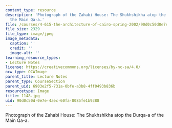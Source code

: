```yaml
---
content_type: resource
description: 'Photograph of the Zahabi House: The Shukhshikha atop the Durqa-a of
  the Main Qa-a.'
file: /courses/4-615-the-architecture-of-cairo-spring-2002/90d0c50d0e7e4aec60fa8085fe1b9388_1148.jpg
file_size: 2329
file_type: image/jpeg
image_metadata:
  caption: ''
  credit: ''
  image-alt: ''
learning_resource_types:
- Lecture Notes
license: https://creativecommons.org/licenses/by-nc-sa/4.0/
ocw_type: OCWImage
parent_title: Lecture Notes
parent_type: CourseSection
parent_uid: 6903e2f5-731a-0bfe-a3b8-4ff0493b836b
resourcetype: Image
title: 1148.jpg
uid: 90d0c50d-0e7e-4aec-60fa-8085fe1b9388
---
```

Photograph of the Zahabi House: The Shukhshikha atop the Durqa-a of the Main Qa-a.